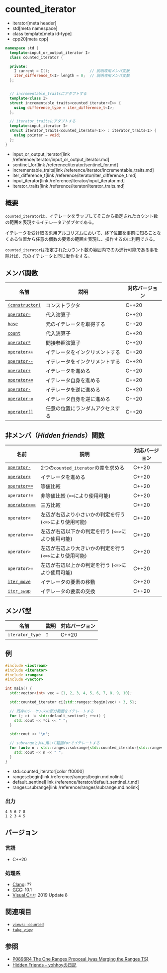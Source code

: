 # counted_iterator
* iterator[meta header]
* std[meta namespace]
* class template[meta id-type]
* cpp20[meta cpp]

```cpp
namespace std {
  template<input_or_output_iterator I>
  class counted_iterator {

  private:
    I current = I();                  // 説明専用メンバ変数
    iter_difference_t<I> length = 0;  // 説明専用メンバ変数
  };


  // incrementable_traitsにアダプトする
  template<class I>
  struct incrementable_traits<counted_iterator<I>> {
    using difference_type = iter_difference_t<I>;
  };

  // iterator_traitsにアダプトする
  template<input_iterator I>
  struct iterator_traits<counted_iterator<I>> : iterator_traits<I> {
    using pointer = void;
  };
}
```
* input_or_output_iterator[link /reference/iterator/input_or_output_iterator.md]
* sentinel_for[link /reference/iterator/sentinel_for.md]
* incrementable_traits[link /reference/iterator/incrementable_traits.md]
* iter_difference_t[link /reference/iterator/iter_difference_t.md]
* input_iterator[link /reference/iterator/input_iterator.md]
* iterator_traits[link /reference/iterator/iterator_traits.md]

## 概要
`counted_iterator`は、イテレータをラップしてそこから指定されたカウント数の範囲を表現するイテレータアダプタである。

イテレータを受け取る汎用アルゴリズムにおいて、終了位置を事前に知ることなくある位置から任意の個数の要素の範囲を表現し、操作するのに利用できる。

`counted_iterator`は指定されたカウント数の範囲内でのみ進行可能である事を除けば、元のイテレータと同じ動作をする。

## メンバ関数

| 名前 | 説明 | 対応バージョン |
|------------------------------------------------------|-------------|-------|
| [`(constructor)`](counted_iterator/op_constructor.md) | コンストラクタ | C++20 |
| [`operator=`](counted_iterator/op_assign.md)          | 代入演算子 | C++20 |
| [`base`](counted_iterator/base.md)          | 元のイテレータを取得する | C++20 |
| [`count`](counted_iterator/count.md)          | 代入演算子 | C++20 |
| [`operator*`](counted_iterator/op_deref.md)           | 間接参照演算子 | C++20 |
| [`operator++`](counted_iterator/op_increment.md)      | イテレータをインクリメントする | C++20 |
| [`operator--`](counted_iterator/op_decrement.md)      | イテレータをインクリメントする | C++20 |
| [`operator+`](counted_iterator/op_plus.md)      | イテレータを進める | C++20 |
| [`operator+=`](counted_iterator/op_plus_assign.md.nolink)    | イテレータ自身を進める | C++20 |
| [`operator-`](counted_iterator/op_unary_minus.md)     | イテレータを逆に進める | C++20 |
| [`operator-=`](counted_iterator/op_minus_assign.md.nolink)   | イテレータ自身を逆に進める | C++20 |
| [`operator[]`](counted_iterator/op_at.md)             | 任意の位置にランダムアクセスする | C++20 |

## 非メンバ（*Hidden friends*）関数

| 名前 | 説明 | 対応バージョン |
|------------------------------------------------------|-------------|-------|
| [`operator-`](counted_iterator/op_minus.md.nolink)          | 2つの`counted_iterator`の差を求める | C++20 |
| [`operator+`](counted_iterator/op_plus.md)           | イテレータを進める | C++20 |
| [`operator==`](counted_iterator/op_equal.md.nolink)         | 等値比較 | C++20 |
| `operator!=`     | 非等値比較 (`==`により使用可能) | C++20 |
| [`operator<=>`](counted_iterator/op_compare_3way.md.nolink)          | 三方比較 | C++20 |
| `operator<`           | 左辺が右辺より小さいかの判定を行う (`<=>`により使用可能) | C++20 |
| `operator<=`    | 左辺が右辺以下かの判定を行う (`<=>`により使用可能) | C++20 |
| `operator>`        | 左辺が右辺より大きいかの判定を行う (`<=>`により使用可能) | C++20 |
| `operator>=` | 左辺が右辺以上かの判定を行う (`<=>`により使用可能) | C++20 |
| [`iter_move`](counted_iterator/iter_move.md.nolink)     | イテレータの要素の移動 | C++20 |
| [`iter_swap`](counted_iterator/iter_swap.md.nolink)     | イテレータの要素の交換 | C++20 |

## メンバ型

| 名前 | 説明 | 対応バージョン |
|-----------------|-----|-------|
| `iterator_type` | `I` | C++20 |


## 例

```cpp example
#include <iostream>
#include <iterator>
#include <ranges>
#include <vector>

int main() {
  std::vector<int> vec = {1, 2, 3, 4, 5, 6, 7, 8, 9, 10};

  std::counted_iterator ci{std::ranges::begin(vec) + 3, 5};

  // 既存のシーケンスの部分範囲をイテレートする
  for (; ci != std::default_sentinel; ++ci) {
    std::cout << *ci << " ";
  }

  std::cout << '\n';

  // subrangeと共に用いて範囲forでイテレートする
  for (auto n : std::ranges::subrange{std::counted_iterator{std::ranges::begin(vec), 5}, std::default_sentinel}) {
    std::cout << n << " ";
  }
}
```
* std::counted_iterator[color ff0000]
* ranges::begin[link /reference/ranges/begin.md.nolink]
* default_sentinel[link /reference/iterator/default_sentinel_t.md]
* ranges::subrange[link /reference/ranges/subrange.md.nolink]

### 出力

```
4 5 6 7 8 
1 2 3 4 5 
```

## バージョン
### 言語
- C++20

### 処理系
- [Clang](/implementation.md#clang): ??
- [GCC](/implementation.md#gcc): 10.1
- [Visual C++](/implementation.md#visual_cpp): 2019 Update 8

## 関連項目

- [`views::counted`](/reference/ranges/counted.md.nolink)
- [`take_view`](/reference/ranges/take_view.md.nolink)

## 参照
- [P0896R4 The One Ranges Proposal (was Merging the Ranges TS)](http://www.open-std.org/jtc1/sc22/wg21/docs/papers/2018/p0896r4.pdf)
- [Hidden Friends - yohhoyの日記](https://yohhoy.hatenadiary.jp/entry/20190531/p1)
